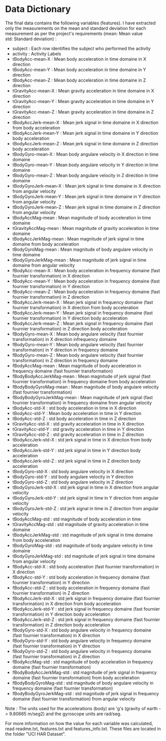 # Data Dictionary

The final data contains the following variables (features). I have extracted only the measurements on the mean and standard deviation for each measurement as per the project's requirements (mean: Mean value			
std: Standard deviation) :

-	subject	: Each row identifies the subject who performed the activity
-	activity	: Activity Labels 
-	tBodyAcc-mean-X	: Mean body acceleration in time domaine in X direction
-	tBodyAcc-mean-Y	: Mean body acceleration in time domaine in Y direction
-	tBodyAcc-mean-Z	: Mean body acceleration in time domaine in Z direction
-	tGravityAcc-mean-X	: Mean gravity acceleration in time domaine in X direction
-	tGravityAcc-mean-Y	: Mean gravity acceleration in time domaine in Y direction
-	tGravityAcc-mean-Z	: Mean gravity acceleration in time domaine in Z direction
-	tBodyAccJerk-mean-X	: Mean jerk signal in time domaine in X direction from body acceleration
-	tBodyAccJerk-mean-Y	: Mean jerk signal in time domaine in Y direction body acceleration
-	tBodyAccJerk-mean-Z	: Mean jerk signal in time domaine in Z direction body acceleration
-	tBodyGyro-mean-X	: Mean body angulare velocity in X direction in time domaine
-	tBodyGyro-mean-Y	: Mean body angulare velocity in Y direction in time domaine
-	tBodyGyro-mean-Z	: Mean body angulare velocity in Z direction in time domaine
-	tBodyGyroJerk-mean-X	: Mean jerk signal in time domaine in X direction from angular velocity
-	tBodyGyroJerk-mean-Y	: Mean jerk signal in time domaine in Y direction from angular velocity
-	tBodyGyroJerk-mean-Z	: Mean jerk signal in time domaine in Z direction from angular velocity
-	tBodyAccMag-mean	: Mean magnitude of body acceleration in time domaine
-	tGravityAccMag-mean	: Mean magnitude of gravity acceleration in time domaine
-	tBodyAccJerkMag-mean	: Mean magnitude of jerk signal in time domaine from body acceleration
-	tBodyGyroMag-mean	: Mean magnitude of body angulare velocity in time domaine
-	tBodyGyroJerkMag-mean	: Mean magnitude of jerk signal in time domaine from angular velocity
-	fBodyAcc-mean-X	: Mean  body acceleration in frequency domaine (fast fournier transformation) in X direction 
-	fBodyAcc-mean-Y	: Mean body acceleration in frequency domaine (fast fournier transformation) in Y direction
-	fBodyAcc-mean-Z	: Mean body acceleration in frequency domaine (fast fournier transformation) in Z direction
-	fBodyAccJerk-mean-X	: Mean jerk signal in frequency domaine (fast fournier transformation) in X direction from body acceleration
-	fBodyAccJerk-mean-Y	: Mean jerk signal in frequency domaine (fast fournier transformation) in Y direction body acceleration
-	fBodyAccJerk-mean-Z	: Mean jerk signal in frequency domaine (fast fournier transformation) in Z direction body acceleration
-	fBodyGyro-mean-X	: Mean body angulare velocity (fast fournier transformation) in X direction infrequency domaine
-	fBodyGyro-mean-Y	: Mean body angulare velocity (fast fournier transformation) in Y direction in frequency domaine
-	fBodyGyro-mean-Z	: Mean body angulare velocity (fast fournier transformation) in Z direction in frequency domaine
-	fBodyAccMag-mean	: Mean magnitude of body acceleration in frequency domaine (fast fournier transformation)
-	fBodyBodyAccJerkMag-mean	: Mean magnitude of jerk signal (fast fournier transformation) in frequency domaine from body acceleration
-	fBodyBodyGyroMag-mean	: Mean magnitude of body angulare velocity (fast fournier transformation)
-	fBodyBodyGyroJerkMag-mean	: Mean magnitude of jerk signal (fast fournier transformation) in frequency domaine from angular velocity
-	tBodyAcc-std-X	: std  body acceleration in time in X direction
-	tBodyAcc-std-Y	: Mean body acceleration in time in Y direction
-	tBodyAcc-std-Z	: std body acceleration in time in Z direction
-	tGravityAcc-std-X	: std gravity acceleration in time  in X direction
-	tGravityAcc-std-Y	: std gravity acceleration in time in Y direction
-	tGravityAcc-std-Z	: std gravity acceleration in time in Z direction
-	tBodyAccJerk-std-X	: std jerk signal in time in X direction from body acceleration
-	tBodyAccJerk-std-Y	: std jerk signal in time in Y direction body acceleration
-	tBodyAccJerk-std-Z	: std jerk signal in time in Z direction body acceleration
-	tBodyGyro-std-X	: std body angulare velocity in X direction 
-	tBodyGyro-std-Y	: std body angulare velocity in Y direction 
-	tBodyGyro-std-Z	: std body angulare velocity in Z direction 
-	tBodyGyroJerk-std-X	: std jerk signal in time in X direction from angular velocity
-	tBodyGyroJerk-std-Y	: std jerk signal in time in Y direction from angular velocity
-	tBodyGyroJerk-std-Z	: std jerk signal in time in Z direction from angular velocity
-	tBodyAccMag-std	: std magnitude of body acceleration in time 
-	tGravityAccMag-std	: std magnitude of gravity acceleration in time domaine
-	tBodyAccJerkMag-std	: std magnitude of jerk signal in time domaine from body acceleration
-	tBodyGyroMag-std	: std magnitude of body angulare velocity in time domaine
-	tBodyGyroJerkMag-std	: std magnitude of jerk signal in time domaine from angular velocity
-	fBodyAcc-std-X	: std  body acceleration (fast fournier transformation) in X direction 
-	fBodyAcc-std-Y	: std body acceleration in frequency domaine (fast fournier transformation) in Y direction
-	fBodyAcc-std-Z	: std body acceleration in frequency domaine (fast fournier transformation) in Z direction
-	fBodyAccJerk-std-X	: std jerk signal in frequency domaine (fast fournier transformation) in X direction from body acceleration
-	fBodyAccJerk-std-Y	: std jerk signal in frequency domaine (fast fournier transformation) in Y direction body acceleration
-	fBodyAccJerk-std-Z	: std jerk signal in frequency domaine (fast fournier transformation) in Z direction body acceleration
-	fBodyGyro-std-X	: std body angulare velocity in frequency domaine  (fast fournier transformation) in X direction 
-	fBodyGyro-std-Y	: std body angulare velocity in frequency domaine (fast fournier transformation) in Y direction 
-	fBodyGyro-std-Z	: std body angulare velocity in frequency domaine (fast fournier transformation) in Z direction 
-	fBodyAccMag-std	: std magnitude of body acceleration in frequency domaine (fast fournier transformation)
-	fBodyBodyAccJerkMag-std	: std magnitude of jerk signal in frequency domaine (fast fournier transformation)  from body acceleration
-	fBodyBodyGyroMag-std	: std magnitude of body angulare velocity in frequency domaine (fast fournier transformation)
-	fBodyBodyGyroJerkMag-std	: std magnitude of jerk signal in frequency domaine (fast fournier transformation)  from angular velocity


Note : The units used for the accelerations (body) are 'g's (gravity of earth -> 9.80665 m/seg2) and the gyroscope units are rad/seg.			
			
For more information on how the value for each variable was calculated, read readme.txt, features.txt and features_info.txt. These files are located in the folder "UCI HAR Dataset".
